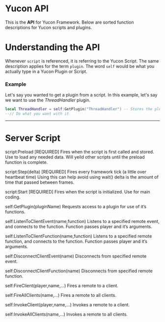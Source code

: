 # Yucon API
This is the **API** for Yucon Framework.
Below are sorted function descriptions for Yucon scripts and plugins.

# Understanding the API
Whenever `script` is referenced, it is referring to the Yucon Script. The same description applies for the term `plugin`.
The word `self` would be what you actually type in a Yucon Plugin or Script.

### Example
Let's say you wanted to get a plugin from a script. In this example, let's say we want to use the *ThreadHandler* plugin.

```lua
local ThreadHandler = self:GetPlugin("ThreadHandler") -- Stores the plugin as a variable
--// Do what you want with it
```

---

# Server Script
script:Preload [REQUIRED]
Fires when the script is first called and stored. Use to load any needed data.
Will yeild other scripts until the preload function is complete.

script:Step(delta) [REQUIRED]
Fires every framework tick (a little over heartbeat time)
Using this can help avoid using wait()
delta is the amount of time that passed between frames.

script:Start [REQUIRED]
Fires when the script is initialized. Use for main coding.

self:GetPlugin(pluginName)
Requests access to a plugin for use of it’s functions.

self:ListenToClientEvent(name,function)
Listens to a specified remote event, and connects to the function. Function passes player and it’s arguments.

self:ListenToClientFunction(name,function)
Listens to a specified remote function, and connects to the function. Function passes player and it’s arguments.

self:DisconnectClientEvent(name)
Disconnects from specified remote event.

self:DisconnectClientFunction(name)
Disconnects from specified remote function.

self:FireClient(player,name,...)
Fires a remote to a client.

self:FireAllClients(name,...)
Fires a remote to all clients.

self:InvokeClient(player,name,...)
Invokes a remote to a client.

self:InvokeAllClients(name,...)
Invokes a remote to all clients.

